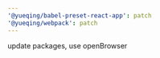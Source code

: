 ```yaml
---
'@yueqing/babel-preset-react-app': patch
'@yueqing/webpack': patch
---
```


update packages, use openBrowser
